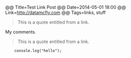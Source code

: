 @@ Title=Test Link Post
@@ Date=2014-05-01 18:00
@@ Link=http://datamcfly.com
@@ Tags=links, stuff

> This is a quote entitled from a link.

My comments.

> This is a quote entitled from a link.


```
	console.log("hello");
```